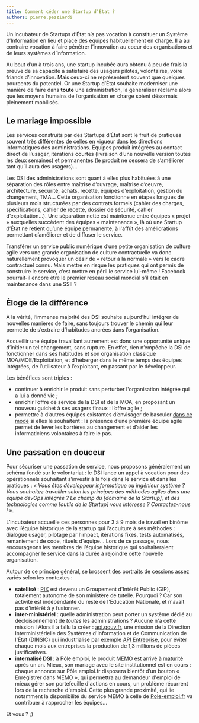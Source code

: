 ```yaml
---
title: Comment céder une Startup d’État ?
authors: pierre.pezziardi
---
```


Un incubateur de Startups d’État n’a pas vocation à constituer un Système d’Information en lieu et place des équipes habituellement en charge. Il a au contraire vocation à faire pénétrer l’innovation au coeur des organisations et de leurs systèmes d’information.

Au bout d’un à trois ans, une startup incubée aura obtenu à peu de frais la preuve de sa capacité à satisfaire des usagers pilotes, volontaires, voire friands d’innovation. Mais ceux-ci ne représentent souvent que quelques pourcents du potentiel. Or une Startup d’État souhaite moderniser une manière de faire dans **toute** une administration, la généraliser réclame alors que les moyens humains de l’organisation en charge soient désormais pleinement mobilisés.

<!--more-->

## Le mariage impossible

Les services construits par des Startups d’État sont le fruit de pratiques souvent très différentes de celles en vigueur dans les directions informatiques des administrations. Équipes produit intégrées au contact direct de l’usager, itérations courtes (livraison d’une nouvelle version toutes les deux semaines) et permanentes (le produit ne cessera de s’améliorer tant qu’il aura des usagers)… 

Les DSI des administrations sont quant à elles plus habituées à une séparation des rôles entre maîtrise d’ouvrage, maîtrise d’oeuvre, architecture, sécurité, achats, recette, équipes d’exploitation, gestion du changement, TMA… Cette organisation fonctionne en étapes longues de plusieurs mois structurées par des contrats formels (cahier des charges, spécifications, cahier de recette, dossier de sécurité, cahier d’exploitation…). Une séparation nette est maintenue entre équipes « projet » auxquelles succèdent des équipes « maintenance », là où une Startup d’État ne retient qu’une équipe permanente, à l'affût des améliorations permettant d’améliorer et de diffuser le service.

Transférer un service public numérique d’une petite organisation de culture agile vers une grande organisation de culture contractuelle va donc naturellement provoquer un désir de « retour à la normale » vers le cadre contractuel connu. Mais mettre en risque les pratiques qui ont permis de construire le service, c’est mettre en péril le service lui-même ! Facebook pourrait-il encore être le premier réseau social mondial s’il était en maintenance dans une SSII ?

## Éloge de la différence

À la vérité, l’immense majorité des DSI souhaite aujourd’hui intégrer de nouvelles manières de faire, sans toujours trouver le chemin qui leur permette de s’extraire d’habitudes ancrées dans l’organisation.

Accueillir une équipe travaillant autrement est donc une opportunité unique d’initier un tel changement, sans rupture. En effet, rien n’empêche la DSI de fonctionner dans ses habitudes et son organisation classique MOA/MOE/Exploitation, et d’héberger dans le même temps des équipes intégrées, de l’utilisateur à l’exploitant, en passant par le développeur. 

Les bénéfices sont triples :

* continuer à enrichir le produit sans perturber l'organisation intégrée qui a lui a donné vie ;
* enrichir l’offre de service de la DSI et de la MOA, en proposant un nouveau guichet à ses usagers finaux : l’offre agile ;
* permettre à d’autres équipes existantes d’envisager de basculer [dans ce mode](https://beta.gouv.fr/2016/11/28/equipes-autonomes.html) si elles le souhaitent : la présence d’une première équipe agile permet de lever les barrières au changement et d’aider les informaticiens volontaires à faire le pas.

## Une passation en douceur

Pour sécuriser une passation de service, nous proposons généralement un schéma fondé sur le volontariat : le DSI lance un appel à vocation pour des opérationnels souhaitant s’investir à la fois dans le service et dans les pratiques : _« Vous êtes développeur informatique ou ingénieur système ? Vous souhaitez travailler selon les principes des méthodes agiles dans une équipe devOps intégrée ? Le champ du [domaine de la Startup], et des technologies comme [outils de la Startup] vous intéresse ? Contactez-nous ! »_.

L’incubateur accueille ces personnes pour 3 à 9 mois de travail en binôme avec l’équipe historique de la startup qui l’acculture à ses méthodes : dialogue usager, pilotage par l’impact, itérations fixes, tests automatisés, remaniement de code, rituels d’équipe…
Lors de ce passage, nous encourageons les membres de l’équipe historique qui souhaiteraient accompagner le service dans la durée à rejoindre cette nouvelle organisation.

Autour de ce principe général, se brossent des portraits de cessions assez variés selon les contextes :
* **satellisé** : [PIX](https://pix.beta.gouv.fr/) est devenu un Groupement d'Intérêt Public (GIP), totalement autonome de son ministère de tutelle. Pourquoi ? Car son activité est indépendante du reste de l'Education Nationale, et n'avait pas d'intérêt à y fusionner.
* **inter-ministériel** : quelle administration peut porter un système dédié au décloisonnement de *toutes* les administrations ? Aucune n'a cette mission ! Alors il a fallu la créer : [api.gouv.fr](https://api.gouv.fr), une mission de la Direction Interministérielle des Systèmes d'Information et de Communication de l'État (DINSIC) qui industrialise par exemple [API Entreprise](https://api.gouv.fr/api/api-entreprise.html), pour éviter chaque mois aux entreprises la production de 1,3 millions de pièces justificatives.
* **internalisé DSI** : à Pôle emploi, le produit [MEMO](https://memo.pole-emploi.fr/) est arrivé à [maturité](https://memo.pole-emploi.fr/stats) après un an. Mieux, son mariage avec le site institutionnel est en cours : chaque annonce sur Pôle emploi.fr disposera bientôt d’un bouton « Enregistrer dans MEMO », qui permettra au demandeur d'emploi de mieux gérer son portefeuille d'actions en cours, un problème récurrent lors de la recherche d'emploi. Cette plus grande proximité, qui lie notamment la disponibilité du service MEMO à celle de [Pole-emploi.fr](http://www.pole-emploi.fr/accueil/) va contribuer à rapprocher les équipes…

Et vous ? ;)
